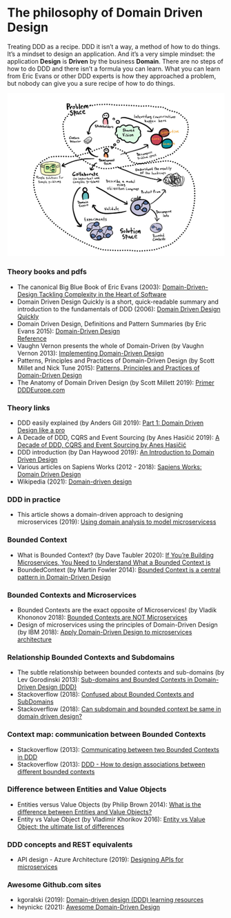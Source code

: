 # The philosophy of Domain Driven Design

Treating DDD as a recipe. DDD it isn’t a way, a method of how to do things. It’s a mindset to design an application. And it’s a very simple mindset: the application **Design** is **Driven** by the business **Domain**. There are no steps of how to do DDD and there isn’t a formula you can learn. What you can learn from Eric Evans or other DDD experts is how they approached a problem, but nobody can give you a sure recipe of how to do things.

![Domain Driven Design](./img/ddd.jpeg "Domain Driven Design")

### Theory books and pdfs
- The canonical Big Blue Book of Eric Evans (2003): [Domain-Driven-Design Tackling Complexity in the Heart of Software](https://github.com/gg-daddy/ebooks/blob/master/Eric%20Evans%202003%20-%20Domain-Driven%20Design%20-%20Tackling%20Complexity%20in%20the%20Heart%20of%20Software.pdf)
- Domain Driven Design Quickly is a short, quick-readable summary and introduction to the fundamentals of DDD (2006): [Domain Driven Design Quickly](https://www.infoq.com/minibooks/domain-driven-design-quickly/)
- Domain Driven Design, Definitions and Pattern Summaries (by Eric Evans 2015): [Domain-Driven	Design	
Reference](https://www.domainlanguage.com/wp-content/uploads/2016/05/DDD_Reference_2015-03.pdf)
- Vaughn Vernon presents the whole of Domain-Driven (by Vaughn Vernon 2013): [Implementing Domain-Driven Design](https://ptgmedia.pearsoncmg.com/images/9780321834577/samplepages/0321834577.pdf)
- Patterns, Principles and Practices of Domain-Driven Design (by Scott Millet and Nick Tune 2015): [Patterns, Principles and Practices of Domain-Driven Design](https://github.com/bmihovski/software-development-ebooks-1)
- The Anatomy of Domain Driven Design (by Scott Millett 2019): [Primer DDDEurope.com](https://www.elbandit.co.uk/images/DDDEU-Booklet.pdf)

### Theory links
- DDD easily explained (by Anders Gill 2019): [Part 1: Domain Driven Design like a pro](https://medium.com/raa-labs/part-1-domain-driven-design-like-a-pro-f9e78d081f10)
- A Decade of DDD, CQRS and Event Sourcing (by Anes Hasičić 2019): [A Decade of DDD, CQRS and Event Sourcing by Anes Hasičić](https://tacta.io/a-decade-of-ddd-cqrs-and-event-sourcing/)
- DDD introduction (by Dan Haywood 2019): [An Introduction to Domain Driven Design](https://www.methodsandtools.com/archive/archive.php?id=97)
- Various articles on Sapiens Works (2012 - 2018): [Sapiens Works: Domain Driven Design](https://blog.sapiensworks.com/tags.html#Domain%20driven%20design)
- Wikipedia (2021): [Domain-driven design](https://en.m.wikipedia.org/wiki/Domain-driven_design)

### DDD in practice
- This article shows a domain-driven approach to designing microservices (2019): [Using domain analysis to model microservicess](https://docs.microsoft.com/en-us/azure/architecture/microservices/model/domain-analysis)

### Bounded Context
- What is Bounded Context? (by Dave Taubler 2020): [If You’re Building Microservices, You Need to Understand What a Bounded Context is](https://medium.datadriveninvestor.com/if-youre-building-microservices-you-need-to-understand-what-a-bounded-context-is-30cbe51d5085)
- BoundedContext (by Martin Fowler 2014): [Bounded Context is a central pattern in Domain-Driven Design](https://martinfowler.com/bliki/BoundedContext.html)

### Bounded Contexts and Microservices
- Bounded Contexts are the exact opposite of Microservices! (by Vladik Khononov 2018): [Bounded Contexts are NOT Microservices](https://vladikk.com/2018/01/21/bounded-contexts-vs-microservices/)
- Design of microservices using the principles of Domain-Driven Design (by IBM 2018): [Apply Domain-Driven Design to microservices architecture](https://www.ibm.com/garage/method/practices/code/domain-driven-design/)

### Relationship Bounded Contexts and Subdomains
- The subtle relationship between bounded contexts and sub-domains (by Lev Gorodinski 2013): [Sub-domains and Bounded Contexts in Domain-Driven Design (DDD)](http://gorodinski.com/blog/2013/04/29/sub-domains-and-bounded-contexts-in-domain-driven-design-ddd/)
- Stackoverflow (2018): [Confused about Bounded Contexts and SubDomains](https://stackoverflow.com/questions/18625576/confused-about-bounded-contexts-and-subdomains)
- Stackoverflow (2018): [Can subdomain and bounded context be same in domain driven design?](https://stackoverflow.com/questions/32069892/can-subdomain-and-bounded-context-be-same-in-domain-driven-design)

### Context map: communication between Bounded Contexts
- Stackoverflow (2013): [Communicating between two Bounded Contexts in DDD](https://stackoverflow.com/questions/16713041/communicating-between-two-bounded-contexts-in-ddd)
- Stackoverflow (2013): [DDD - How to design associations between different bounded contexts](	https://stackoverflow.com/questions/18761001/ddd-how-to-design-associations-between-different-bounded-contexts)

### Difference between Entities and Value Objects
- Entities versus Value Objects (by Philip Brown 2014): [What is the difference between Entities and Value Objects?](https://www.culttt.com/2014/04/30/difference-entities-value-objects/)
- Entity vs Value Object (by Vladimir Khorikov 2016): [Entity vs Value Object: the ultimate list of differences](https://enterprisecraftsmanship.com/posts/entity-vs-value-object-the-ultimate-list-of-differences/)

### DDD concepts and REST equivalents
- API design - Azure Architecture (2019): [Designing APIs for microservices](https://docs.microsoft.com/nl-nl/azure/architecture/microservices/design/api-design)

### Awesome Github.com sites
- kgoralski (2019): [Domain-driven design (DDD) learning resources](https://github.com/kgoralski/personal-wiki-and-learning-resources/blob/master/domain-driven-design.md)
- heynickc (2021): [Awesome Domain-Driven Design](https://github.com/heynickc/awesome-ddd)
